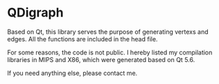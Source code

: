 # QDigraph

Based on Qt, this library serves the purpose of generating vertexs and edges. All the functions are included in the head file. 

For some reasons, the code is not public. I hereby listed my compilation libraries in MIPS and X86, which were generated based on Qt 5.6. 

If you need anything else, please contact me. 